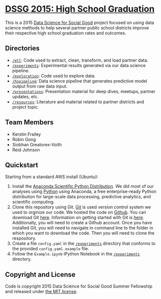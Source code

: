 # [DSSG 2015: High School Graduation](http://dssg.github.io/education-highschool)

This is a 2015 [Data Science for Social Good](http://www.dssg.io) project focused on using data science methods to help several partner public school districts improve their respective high school graduation rates and outcomes.


## Directories
+ [`/etl`](etl):  Code used to extract, clean, transform, and load partner data.
+ [`/experiments`](experiments):  Experimental results generated via our data science pipeline.
+ [`/exploration`](exploration):  Code used to explore data.
+ [`/hspipeline`](hspipeline):  Data science pipeline that generates predictive model output from raw data input.
+ [`/presentations`](presentations):  Presentation material for deep dives, meetups, partner updates, etc.
+ [`/resources`](resources):  Literature and material related to partner districts and project topic.


## Team Members
+ Kerstin Frailey
+ Robin Gong
+ Siobhan Greatorex-Voith
+ Reid Johnson


## Quickstart

Starting from a standard AWS install (Ubuntu):

1. Install the [Anaconda Scientific Python Distribution](http://continuum.io/downloads). We did most of our analyses using [Python](https://www.python.org/) using Anaconda, a free enterprise-ready Python distribution for large-scale data processing, predictive analytics, and scientific computing.
2. Clone this  repository using Git. [Git](http://git-scm.com/) is used version control system we used to orginize our code. We hosted the code on [Github](http://github.com/). You can download Git [here](http://git-scm.com/downloads). Information on getting started with Git is [here](http://git-scm.com/book/en/Getting-Started-Git-Basics). Additionally, you will need to create a Github account. Once you have installed Git, you will need to navigate in command line to the folder in which you want to download the code. Then you will need to clone the respository.
3. Create a file ```config.yaml``` in the [`/experiments`](experiments) directory that conforms to the provided ```config.yaml.example``` file.
4. Follow the ```Example.ipynb``` IPython Notebook in the [`/experiments`](experiments) directory.


## Copyright and License

Code is copyright 2015 Data Science for Social Good Summer Fellowship and released under [the MIT license](LICENSE).
